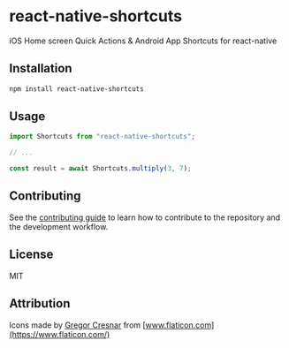 # react-native-shortcuts

iOS Home screen Quick Actions &amp; Android App Shortcuts for react-native

## Installation

```sh
npm install react-native-shortcuts
```

## Usage

```js
import Shortcuts from "react-native-shortcuts";

// ...

const result = await Shortcuts.multiply(3, 7);
```

## Contributing

See the [contributing guide](CONTRIBUTING.md) to learn how to contribute to the repository and the development workflow.

## License

MIT

## Attribution

Icons made by [Gregor Cresnar](https://www.flaticon.com/authors/gregor-cresnar)
from [www.flaticon.com](https://www.flaticon.com/)